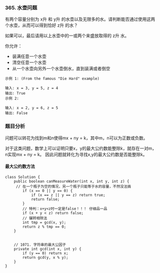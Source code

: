 ### 365. 水壶问题

有两个容量分别为 x升 和 y升 的水壶以及无限多的水。请判断能否通过使用这两个水壶，从而可以得到恰好 z升 的水？

如果可以，最后请用以上水壶中的一或两个来盛放取得的 z升 水。

你允许：

- 装满任意一个水壶
- 清空任意一个水壶
- 从一个水壶向另外一个水壶倒水，直到装满或者倒空

```
示例 1: (From the famous "Die Hard" example)

输入: x = 3, y = 5, z = 4
输出: True
示例 2:

输入: x = 2, y = 6, z = 5
输出: False
```

###  题目分析

问题可以转花为找到m和n使得mx + ny = k，其中m，n可以为正数或负数。

对于这类问题，数学上可以证明只要x，y的最大公约数能整除k，就存在一对m，n实现mx + ny = k。 因此问题就转化为寻找x,y的最大公约数是否能整除k。


#### 最大公约数方法


```
class Solution {
    public boolean canMeasureWater(int x, int y, int z) {
     // 在一个瓶子为空的情况，另一个瓶子只能等于水的容量，不然没法搞
        if (x == 0 || y == 0) {
            if (x == z || y == z) return true;
            return false;
        }
        // 特判：x+y<z时一定是false！！！ 仔细品一品
        if (x + y < z) return false;
        // 辗转相除法 
        int tmp = gcd(x, y);
        return z % tmp == 0;
    }


    // 1071. 字符串的最大公因子
    private int gcd(int x, int y) {
        if (y == 0) return x;
        return gcd(y, x % y);
    }
}   
```